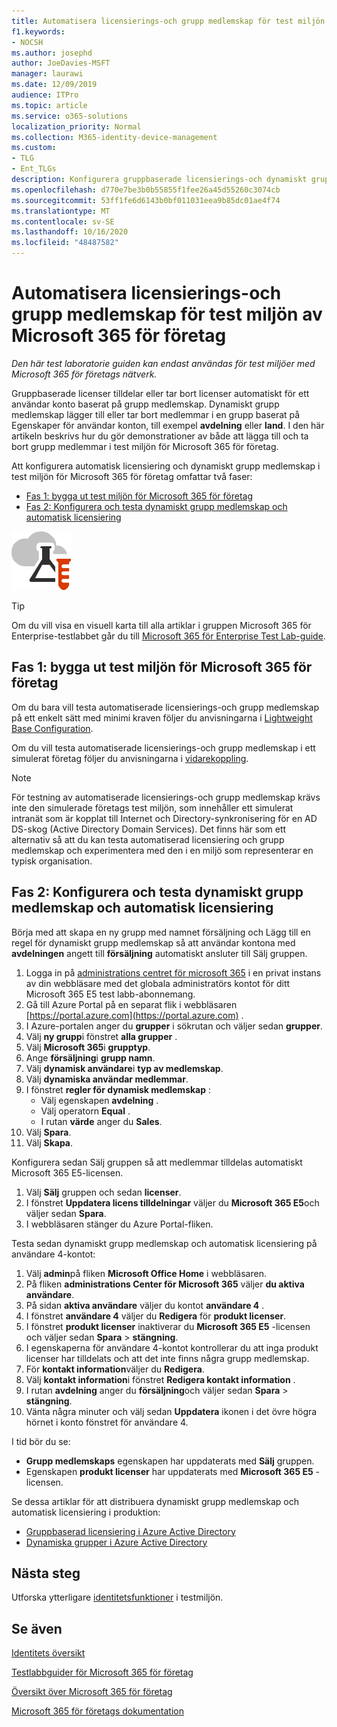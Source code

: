 ```yaml
---
title: Automatisera licensierings-och grupp medlemskap för test miljön av Microsoft 365 för företag
f1.keywords:
- NOCSH
ms.author: josephd
author: JoeDavies-MSFT
manager: laurawi
ms.date: 12/09/2019
audience: ITPro
ms.topic: article
ms.service: o365-solutions
localization_priority: Normal
ms.collection: M365-identity-device-management
ms.custom:
- TLG
- Ent_TLGs
description: Konfigurera gruppbaserade licensierings-och dynamiskt grupp medlemskap i test miljön för Microsoft 365 för företag.
ms.openlocfilehash: d770e7be3b0b55855f1fee26a45d55260c3074cb
ms.sourcegitcommit: 53ff1fe6d6143b0bf011031eea9b85dc01ae4f74
ms.translationtype: MT
ms.contentlocale: sv-SE
ms.lasthandoff: 10/16/2020
ms.locfileid: "48487582"
---
```

# <a name="automate-licensing-and-group-membership-for-your-microsoft-365-for-enterprise-test-environment"></a>Automatisera licensierings-och grupp medlemskap för test miljön av Microsoft 365 för företag

*Den här test laboratorie guiden kan endast användas för test miljöer med Microsoft 365 för företags nätverk.*

Gruppbaserade licenser tilldelar eller tar bort licenser automatiskt för ett användar konto baserat på grupp medlemskap. Dynamiskt grupp medlemskap lägger till eller tar bort medlemmar i en grupp baserat på Egenskaper för användar konton, till exempel **avdelning** eller **land**. I den här artikeln beskrivs hur du gör demonstrationer av både att lägga till och ta bort grupp medlemmar i test miljön för Microsoft 365 för företag.

Att konfigurera automatisk licensiering och dynamiskt grupp medlemskap i test miljön för Microsoft 365 för företag omfattar två faser:

- [Fas 1: bygga ut test miljön för Microsoft 365 för företag](#phase-1-build-out-your-microsoft-365-for-enterprise-test-environment)
- [Fas 2: Konfigurera och testa dynamiskt grupp medlemskap och automatisk licensiering](#phase-2-configure-and-test-dynamic-group-membership-and-automatic-licensing)

![Testlabbguider för Microsoft Cloud](../media/m365-enterprise-test-lab-guides/cloud-tlg-icon.png) 
    
> [!TIP]
> Om du vill visa en visuell karta till alla artiklar i gruppen Microsoft 365 för Enterprise-testlabbet går du till [Microsoft 365 för Enterprise Test Lab-guide](../downloads/Microsoft365EnterpriseTLGStack.pdf).
  
## <a name="phase-1-build-out-your-microsoft-365-for-enterprise-test-environment"></a>Fas 1: bygga ut test miljön för Microsoft 365 för företag

Om du bara vill testa automatiserade licensierings-och grupp medlemskap på ett enkelt sätt med minimi kraven följer du anvisningarna i [Lightweight Base Configuration](lightweight-base-configuration-microsoft-365-enterprise.md).
  
Om du vill testa automatiserade licensierings-och grupp medlemskap i ett simulerat företag följer du anvisningarna i [vidarekoppling](pass-through-auth-m365-ent-test-environment.md).
  
> [!NOTE]
> För testning av automatiserade licensierings-och grupp medlemskap krävs inte den simulerade företags test miljön, som innehåller ett simulerat intranät som är kopplat till Internet och Directory-synkronisering för en AD DS-skog (Active Directory Domain Services). Det finns här som ett alternativ så att du kan testa automatiserad licensiering och grupp medlemskap och experimentera med den i en miljö som representerar en typisk organisation.
  
## <a name="phase-2-configure-and-test-dynamic-group-membership-and-automatic-licensing"></a>Fas 2: Konfigurera och testa dynamiskt grupp medlemskap och automatisk licensiering

Börja med att skapa en ny grupp med namnet försäljning och Lägg till en regel för dynamiskt grupp medlemskap så att användar kontona med **avdelningen** angett till **försäljning** automatiskt ansluter till Sälj gruppen.

1. Logga in på [administrations centret för microsoft 365](https://admin.microsoft.com) i en privat instans av din webbläsare med det globala administratörs kontot för ditt Microsoft 365 E5 test labb-abonnemang.
2. Gå till Azure Portal på en separat flik i webbläsaren [https://portal.azure.com](https://portal.azure.com) .
3. I Azure-portalen anger du **grupper** i sökrutan och väljer sedan **grupper**.
4. Välj **ny grupp**i fönstret **alla grupper** .
5. Välj **Microsoft 365**i **grupptyp**.
6. Ange **försäljning**i **grupp namn**.
7. Välj **dynamisk användare**i **typ av medlemskap**.
8. Välj **dynamiska användar medlemmar**.
9. I fönstret **regler för dynamisk medlemskap** : 
   - Välj egenskapen **avdelning** .
   - Välj operatorn **Equal** .
   - I rutan **värde** anger du **Sales**.
10. Välj **Spara**.
11. Välj **Skapa**.

Konfigurera sedan Sälj gruppen så att medlemmar tilldelas automatiskt Microsoft 365 E5-licensen.

1. Välj **Sälj** gruppen och sedan **licenser**.
2. I fönstret **Uppdatera licens tilldelningar** väljer du **Microsoft 365 E5**och väljer sedan **Spara**.
3. I webbläsaren stänger du Azure Portal-fliken.

Testa sedan dynamiskt grupp medlemskap och automatisk licensiering på användare 4-kontot:

1. Välj **admin**på fliken **Microsoft Office Home** i webbläsaren.
2. På fliken **administrations Center för Microsoft 365** väljer **du aktiva användare**.
3. På sidan **aktiva användare** väljer du kontot **användare 4** .
4. I fönstret **användare 4** väljer du **Redigera** för **produkt licenser**.
5. I fönstret **produkt licenser** inaktiverar du **Microsoft 365 E5** -licensen och väljer sedan **Spara**  >  **stängning**.
6. I egenskaperna för användare 4-kontot kontrollerar du att inga produkt licenser har tilldelats och att det inte finns några grupp medlemskap.
7. För **kontakt information**väljer du **Redigera**.
8. Välj **kontakt information**i fönstret **Redigera kontakt information** .
9. I rutan **avdelning** anger du **försäljning**och väljer sedan **Spara**  >  **stängning**.
10. Vänta några minuter och välj sedan **Uppdatera** ikonen i det övre högra hörnet i konto fönstret för användare 4.

I tid bör du se:

- **Grupp medlemskaps** egenskapen har uppdaterats med **Sälj** gruppen.
- Egenskapen **produkt licenser** har uppdaterats med **Microsoft 365 E5** -licensen.

Se dessa artiklar för att distribuera dynamiskt grupp medlemskap och automatisk licensiering i produktion:

- [Gruppbaserad licensiering i Azure Active Directory](https://docs.microsoft.com/azure/active-directory/fundamentals/active-directory-licensing-whatis-azure-portal)
- [Dynamiska grupper i Azure Active Directory](https://docs.microsoft.com/azure/active-directory/users-groups-roles/groups-create-rule)

## <a name="next-step"></a>Nästa steg

Utforska ytterligare [identitetsfunktioner](m365-enterprise-test-lab-guides.md#identity) i testmiljön.

## <a name="see-also"></a>Se även

[Identitets översikt](identity-roadmap-microsoft-365.md)

[Testlabbguider för Microsoft 365 för företag](m365-enterprise-test-lab-guides.md)

[Översikt över Microsoft 365 för företag](microsoft-365-overview.md)

[Microsoft 365 för företags dokumentation](https://docs.microsoft.com/microsoft-365-enterprise/)
